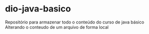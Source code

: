# dio-java-basico
Repositório para armazenar todo o conteúdo do curso de java básico
Alterando o conteudo de um arquivo de forma local